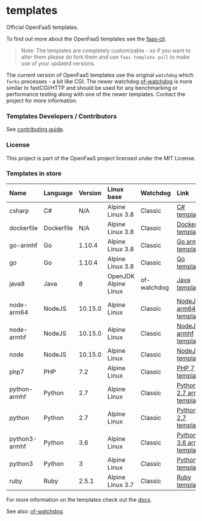 # templates

Official OpenFaaS templates.

To find out more about the OpenFaaS templates see the [faas-cli](https://github.com/openfaas/faas-cli).

> Note: The templates are completely customizable - so if you want to alter them please do fork them and use `faas template pull` to make use of your updated versions.

The current version of OpenFaaS templates use the original `watchdog` which `forks` processes - a bit like CGI. The newer watchdog [of-watchdog](https://github.com/openfaas-incubator/of-watchdog) is more similar to fastCGI/HTTP and should be used for any benchmarking or performance testing along with one of the newer templates. Contact the project for more information.

### Templates Developers / Contributors

See [contributing guide](https://github.com/openfaas/templates/blob/master/CONTRIBUTING.md).

### License

This project is part of the OpenFaaS project licensed under the MIT License.

### Templates in store

| Name | Language | Version | Linux base | Watchdog | Link
|:-----|:---------|:--------|:-----------|:---------|:----
| csharp | C# | N/A | Alpine Linux 3.8 | Classic | [C# template](https://github.com/openfaas/templates/tree/master/template/csharp)
| dockerfile | Dockerfile | N/A | Alpine Linux 3.8 | Classic | [Dockerfile template](https://github.com/openfaas/templates/tree/master/template/dockerfile)
| go-armhf | Go | 1.10.4 | Alpine Linux 3.8 | Classic | [Go armhf template](https://github.com/openfaas/templates/tree/master/template/go-armhf)
| go | Go | 1.10.4 | Alpine Linux 3.8 | Classic | [Go template](https://github.com/openfaas/templates/tree/master/template/go)
|java8 | Java | 8 | OpenJDK Alpine Linux | of-watchdog | [Java template](https://github.com/openfaas/templates/tree/master/template/java8)
| node-arm64 | NodeJS | 10.15.0 | Alpine Linux | Classic | [NodeJS arm64 template](https://github.com/openfaas/templates/tree/master/template/node-arm64)
| node-armhf | NodeJS | 10.15.0 | Alpine Linux | Classic | [NodeJS armhf template](https://github.com/openfaas/templates/tree/master/template/node-armhf) 
| node | NodeJS | 10.15.0 | Alpine Linux | Classic | [NodeJS template](https://github.com/openfaas/templates/tree/master/template/node)
| php7 | PHP | 7.2 | Alpine Linux | Classic | [PHP 7 template](https://github.com/openfaas/templates/tree/master/template/php7)
| python-armhf | Python | 2.7 | Alpine Linux | Classic | [Python 2.7 armhf template](https://github.com/openfaas/templates/tree/master/template/python-armhf)
| python | Python | 2.7 | Alpine Linux | Classic | [Python 2.7 template](https://github.com/openfaas/templates/tree/master/template/python)
| python3-armhf | Python | 3.6 | Alpine Linux | Classic | [Python 3.6 armhf template](https://github.com/openfaas/templates/tree/master/template/python3-armhf)
| python3 | Python | 3 | Alpine Linux | Classic | [Python 3 template](https://github.com/openfaas/templates/tree/master/template/python3)
| ruby | Ruby | 2.5.1 | Alpine Linux 3.7 | Classic| [Ruby template](https://github.com/openfaas/templates/tree/master/template/ruby)

For more information on the templates check out the [docs](https://docs.openfaas.com/cli/templates/).

See also: [of-watchdog](https://github.com/openfaas-incubator/of-watchdog).
